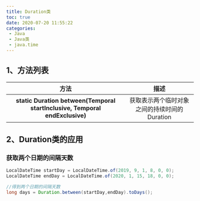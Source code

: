 ```yaml
---
title: Duration类
toc: true
date: 2020-07-20 11:55:22
categories:
 - Java
 - Java类
 - java.time
---
```

<meta name="referrer" content="no-referrer"/>

## 1、方法列表
| **方法** | **描述** |
| :---: | :---: |
| **static Duration between(Temporal startInclusive, Temporal endExclusive)** | 获取表示两个临时对象之间的持续时间的Duration |

## 2、Duration类的应用
### 获取两个日期的间隔天数
```java
LocalDateTime startDay = LocalDateTime.of(2019, 9, 1, 8, 0, 0);
LocalDateTime endDay = LocalDateTime.of(2020, 1, 15, 18, 0, 0);

//得到两个日期的间隔天数
long days = Duration.between(startDay,endDay).toDays();
```
